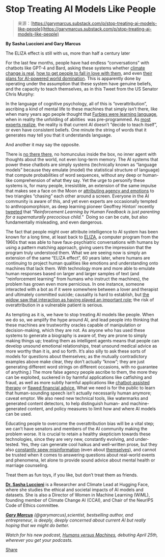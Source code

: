 <!--yml
category: 未分类
date: 2024-05-27 14:37:18
-->

# Stop Treating AI Models Like People

> 来源：[https://garymarcus.substack.com/p/stop-treating-ai-models-like-people](https://garymarcus.substack.com/p/stop-treating-ai-models-like-people)

**By Sasha Luccioni and Gary Marcus**

The ELIZA effect is still with us, more than half a century later

For the last few months, people have had endless “conversations” with  chatbots like GPT-4 and Bard, asking these systems whether [climate change is real](https://www.foxnews.com/media/chatgtp-confession-global-warming-much-since-2016), [how to get people to fall in love with them,](https://www.techradar.com/opinion/i-asked-bing-about-love-the-results-broke-and-mended-my-heart) and even [their plans for AI-powered world domination](https://www.tomshardware.com/news/chatgpt-pi-furby-nightmare). This is apparently done by operating under the assumption that these system have genuine beliefs, and the capacity to teach themselves, as in this Tweet from the US Senator Chris Murphy:

In the language of cognitive psychology, all of this is “overattribution”, ascribing a kind of mental life to these machines that simply isn’t there, like when many years ago people thought that [Furbies were learning language](https://www.listenandlearn.org/blog/no-you-cant-teach-your-furby-to-swear-how-furbies-learn-language/), when in reality the unfolding of abilities  was pre-programmed. As [most experts realize](https://arxiv.org/pdf/2212.03551.pdf), the reality is that current AI doesn’t “decide to teach itself”, or even have consistent beliefs. One minute the string of words that it generates may tell you that it understands language.

And another it may say the opposite.

There is [no there there](https://www.gradesaver.com/gertrude-stein-operas-and-plays/wikipedia/there-is-no-there-there), no homunculus inside the box, no inner agent with thoughts about the world, not even long-term memory. The AI systems that power these chatbots are simply systems (technically known as “language models” because they emulate (model) the statistical structure of language) that compute probabilities of word sequences, without any deep or human-like comprehension of what they say. Yet the urge to personify these systems is, for many people, irresistible, an extension of the same impulse that makes see a face on the Moon or [attributing agency and emotions](https://www.jstor.org/stable/1416950) to two triangles “chasing” each other around a screen. Everyone in the AI community is aware of this, and yet even experts are occasionally tempted to anthropomorphism, as deep learning pioneer Geoffrey Hinton’ recently [tweeted](https://twitter.com/geoffreyhinton/status/1636110447442112513) that “*Reinforcement Learning by Human Feedback is just parenting for a supernaturally precocious child.*”  Doing so can be cute, but also fundamentally misleading, and even dangerous.

The fact that people might over attribute intelligence to AI system has been known for a long time, at least back to [ELIZA](https://en.wikipedia.org/wiki/ELIZA), a computer program from the 1960s that was able to have faux-psychiatric conversations with humans by using a pattern matching approach, giving users the impression that the program truly understood them. What we are seeing now is simply an extension of the same “ELIZA effect”, 60 years later, where humans are continuing to project human qualities like emotions and understanding onto machines that lack them. With technology more and more able to emulate human responses based on larger and larger samples of text (and “reinforcement learning” from humans who instruct the machines), the problem has grown even more pernicious. In one instance, someone interacted with a bot as if it were somewhere between a lover and therapist and ultimately committed suicide; causality is hard to establish, but [the widow saw that interaction as having played an important role](https://garymarcus.substack.com/p/the-first-known-chatbot-associated); the risk of overattribution in a vulnerable patient is serious.  

As tempting as it is, we have to stop treating AI models like people. When we do so, we amplify the hype around AI, and lead people into thinking that these machines are trustworthy oracles capable of manipulation or decision-making, which they are not. As anyone who has used these systems to generate a biography is aware of, they are prone to simply making things up; treating them as intelligent agents means that people can develop unsound emotional relationships, treat unsound medical advice as more worthy than it is, and so forth. It’s also silly to ask these sorts of models for questions about themselves; as the mutually contradictory examples above make clear, they don’t actually “know”; they are just generating different word strings on different occasions, with no guarantee of anything.) The more false agency people ascribe to them, the more they can be exploited, suckered in by harmful applications like catfishing and fraud, as well as more subtly harmful applications like [chatbot-assisted therapy](https://www.fastcompany.com/90836906/ai-therapy-koko-chatgpt) or [flawed financial advice.](https://fortune.com/recommends/mortgages/i-used-chatgpt-as-my-financial-planner/) What we need is for the public to learn that human-sounding speech isn’t actually necessarily human anymore; caveat emptor. We also need new technical tools, like watermarks and generated content detectors, to help distinguish human- and machine-generated content, and policy measures to limit how and where AI models can be used.

Educating people to overcome the overattribution bias will be a vital step; we can’t have senators and members of the AI community making the problem worse. It is crucial to retain a healthy skepticism towards these technologies, since they are very new, constantly evolving, and under-tested. Yes, they can generate cool haikus and well-written prose, but they also [constantly spew misinformation](https://www.theatlantic.com/technology/archive/2023/03/ai-chatbots-large-language-model-misinformation/673376/) (even about [themselves](https://twitter.com/katecrawford/status/1638524013432516610)), and cannot be trusted when it comes to answering questions about real-world events and phenomena, let alone to provide sound advice about mental health or marriage counseling.  

Treat them as fun toys, if you like, but don’t treat them as friends.

**[Dr. Sasha Luccioni](https://www.sashaluccioni.com/)** is a Researcher and Climate Lead at Hugging Face, where she studies the ethical and societal impacts of AI models and datasets. She is also a Director of Women in Machine Learning (WiML), founding member of Climate Change AI (CCAI), and Chair of the NeurIPS Code of Ethics committee.

***[Gary Marcus](http://garymarcus.com)** (@garymarcus),scientist, bestselling author, and entrepreneur, is deeply, deeply concerned about current AI but really hoping that we might do better.*

*Watch for his new podcast, [Humans versus Machines](https://podcasts.apple.com/us/podcast/humans-vs-machines-with-gary-marcus/id1532110146?i=1000602693237), debuting April 25th, wherever you get your podcasts.*

[Share](https://garymarcus.substack.com/p/stop-treating-ai-models-like-people?utm_source=substack&utm_medium=email&utm_content=share&action=share)